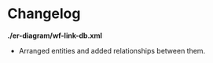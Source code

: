 # Changelog

**./er-diagram/wf-link-db.xml**
* Arranged entities and added relationships between them.